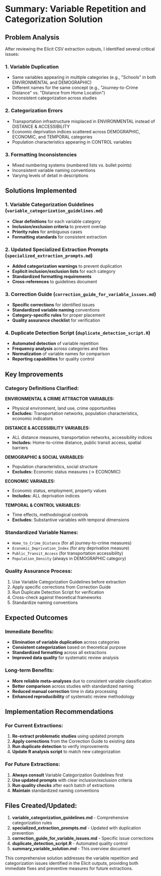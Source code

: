 # Summary: Variable Repetition and Categorization Solution

## Problem Analysis

After reviewing the Elicit CSV extraction outputs, I identified several critical issues:

### 1. Variable Duplication
- Same variables appearing in multiple categories (e.g., "Schools" in both ENVIRONMENTAL and DEMOGRAPHIC)
- Different names for the same concept (e.g., "Journey-to-Crime Distance" vs. "Distance from Home Location")
- Inconsistent categorization across studies

### 2. Categorization Errors
- Transportation infrastructure misplaced in ENVIRONMENTAL instead of DISTANCE & ACCESSIBILITY
- Economic deprivation indices scattered across DEMOGRAPHIC, ECONOMIC, and TEMPORAL categories
- Population characteristics appearing in CONTROL variables

### 3. Formatting Inconsistencies
- Mixed numbering systems (numbered lists vs. bullet points)
- Inconsistent variable naming conventions
- Varying levels of detail in descriptions

## Solutions Implemented

### 1. Variable Categorization Guidelines (`variable_categorization_guidelines.md`)
- **Clear definitions** for each variable category
- **Inclusion/exclusion criteria** to prevent overlap
- **Priority rules** for ambiguous cases
- **Formatting standards** for consistent extraction

### 2. Updated Specialized Extraction Prompts (`specialized_extraction_prompts.md`)
- **Added categorization warnings** to prevent duplication
- **Explicit inclusion/exclusion lists** for each category
- **Standardized formatting requirements**
- **Cross-references** to guidelines document

### 3. Correction Guide (`correction_guide_for_variable_issues.md`)
- **Specific corrections** for identified issues
- **Standardized variable naming** conventions
- **Category-specific rules** for proper placement
- **Quality assurance checklist** for verification

### 4. Duplicate Detection Script (`duplicate_detection_script.R`)
- **Automated detection** of variable repetition
- **Frequency analysis** across categories and files
- **Normalization** of variable names for comparison
- **Reporting capabilities** for quality control

## Key Improvements

### Category Definitions Clarified:

**ENVIRONMENTAL & CRIME ATTRACTOR VARIABLES:**
- Physical environment, land use, crime opportunities
- **Excludes:** Transportation networks, population characteristics, economic indicators

**DISTANCE & ACCESSIBILITY VARIABLES:**
- ALL distance measures, transportation networks, accessibility indices
- **Includes:** Home-to-crime distance, public transit access, spatial barriers

**DEMOGRAPHIC & SOCIAL VARIABLES:**
- Population characteristics, social structure
- **Excludes:** Economic status measures (→ ECONOMIC)

**ECONOMIC VARIABLES:**
- Economic status, employment, property values
- **Includes:** ALL deprivation indices

**TEMPORAL & CONTROL VARIABLES:**
- Time effects, methodological controls
- **Excludes:** Substantive variables with temporal dimensions

### Standardized Variable Names:
- `Home_to_Crime_Distance` (for all journey-to-crime measures)
- `Economic_Deprivation_Index` (for any deprivation measure)
- `Public_Transit_Access` (for transportation accessibility)
- `Population_Density` (always in DEMOGRAPHIC category)

### Quality Assurance Process:
1. Use Variable Categorization Guidelines before extraction
2. Apply specific corrections from Correction Guide
3. Run Duplicate Detection Script for verification
4. Cross-check against theoretical frameworks
5. Standardize naming conventions

## Expected Outcomes

### Immediate Benefits:
- **Elimination of variable duplication** across categories
- **Consistent categorization** based on theoretical purpose
- **Standardized formatting** across all extractions
- **Improved data quality** for systematic review analysis

### Long-term Benefits:
- **More reliable meta-analyses** due to consistent variable classification
- **Better comparison** across studies with standardized naming
- **Reduced manual correction** time in data processing
- **Enhanced reproducibility** of systematic review methodology

## Implementation Recommendations

### For Current Extractions:
1. **Re-extract problematic studies** using updated prompts
2. **Apply corrections** from the Correction Guide to existing data
3. **Run duplicate detection** to verify improvements
4. **Update R analysis script** to match new categorization

### For Future Extractions:
1. **Always consult** Variable Categorization Guidelines first
2. **Use updated prompts** with clear inclusion/exclusion criteria
3. **Run quality checks** after each batch of extractions
4. **Maintain** standardized naming conventions

## Files Created/Updated:

1. **variable_categorization_guidelines.md** - Comprehensive categorization rules
2. **specialized_extraction_prompts.md** - Updated with duplication prevention
3. **correction_guide_for_variable_issues.md** - Specific issue corrections
4. **duplicate_detection_script.R** - Automated quality control
5. **summary_variable_solution.md** - This overview document

This comprehensive solution addresses the variable repetition and categorization issues identified in the Elicit outputs, providing both immediate fixes and preventive measures for future extractions.
